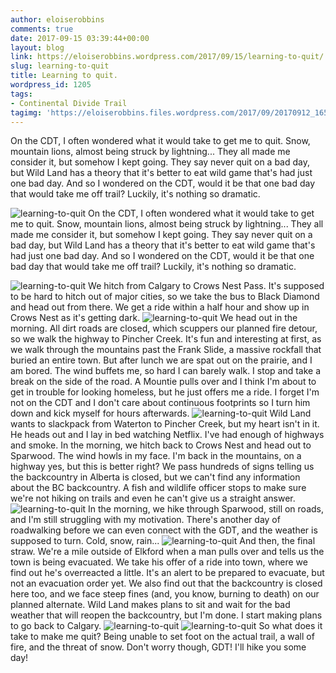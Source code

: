 ```yaml
---
author: eloiserobbins
comments: true
date: 2017-09-15 03:39:44+00:00
layout: blog
link: https://eloiserobbins.wordpress.com/2017/09/15/learning-to-quit/
slug: learning-to-quit
title: Learning to quit.
wordpress_id: 1205
tags:
- Continental Divide Trail
tagimg: 'https://eloiserobbins.files.wordpress.com/2017/09/20170912_1656480.jpg'
---
```


On the CDT, I often wondered what it would take to get me to quit. Snow, mountain lions, almost being struck by lightning... They all made me consider it, but somehow I kept going. They say never quit on a bad day, but Wild Land has a theory that it's better to eat wild game that's had just one bad day. And so I wondered on the CDT, would it be that one bad day that would take me off trail? Luckily, it's nothing so dramatic.


![learning-to-quit](https://eloiserobbins.files.wordpress.com/2017/09/20170912_1656480.jpg)
On the CDT, I often wondered what it would take to get me to quit. Snow, mountain lions, almost being struck by lightning... They all made me consider it, but somehow I kept going. They say never quit on a bad day, but Wild Land has a theory that it's better to eat wild game that's had just one bad day. And so I wondered on the CDT, would it be that one bad day that would take me off trail? Luckily, it's nothing so dramatic.

![learning-to-quit](https://eloiserobbins.files.wordpress.com/2017/09/20170909_091941.jpg)
We hitch from Calgary to Crows Nest Pass. It's supposed to be hard to hitch out of major cities, so we take the bus to Black Diamond and head out from there. We get a ride within a half hour and show up in Crows Nest as it's getting dark.
![learning-to-quit](https://eloiserobbins.files.wordpress.com/2017/09/20170909_0914472.jpg)
We head out in the morning. All dirt roads are closed, which scuppers our planned fire detour, so we walk the highway to Pincher Creek. It's fun and interesting at first, as we walk through the mountains past the Frank Slide, a massive rockfall that buried an entire town. But after lunch we are spat out on the prairie, and I am bored. The wind buffets me, so hard I can barely walk. I stop and take a break on the side of the road. A Mountie pulls over and I think I'm about to get in trouble for looking homeless, but he just offers me a ride. I forget I'm not on the CDT and I don't care about continuous footprints so I turn him down and kick myself for hours afterwards.
![learning-to-quit](https://eloiserobbins.files.wordpress.com/2017/09/20170909_172440.jpg)
Wild Land wants to slackpack from Waterton to Pincher Creek, but my heart isn't in it. He heads out and I lay in bed watching Netflix. I've had enough of highways and smoke. In the morning, we hitch back to Crows Nest and head out to Sparwood. The wind howls in my face. I'm back in the mountains, on a highway yes, but this is better right? We pass hundreds of signs telling us the backcountry in Alberta is closed, but we can't find any information about the BC backcountry. A fish and wildlife officer stops to make sure we're not hiking on trails and even he can't give us a straight answer.
![learning-to-quit](https://eloiserobbins.files.wordpress.com/2017/09/20170911_144633.jpg)
In the morning, we hike through Sparwood, still on roads, and I'm still struggling with my motivation. There's another day of roadwalking before we can even connect with the GDT, and the weather is supposed to turn. Cold, snow, rain... 
![learning-to-quit](https://eloiserobbins.files.wordpress.com/2017/09/20170911_165705.jpg)
And then, the final straw. We're a mile outside of Elkford when a man pulls over and tells us the town is being evacuated. We take his offer of a ride into town, where we find out he's overreacted a little. It's an alert to be prepared to evacuate, but not an evacuation order yet. We also find out that the backcountry is closed here too, and we face steep fines (and, you know, burning to death) on our planned alternate. Wild Land makes plans to sit and wait for the bad weather that will reopen the backcountry, but I'm done. I start making plans to go back to Calgary.
![learning-to-quit](https://eloiserobbins.files.wordpress.com/2017/09/20170911_174116.jpg)
![learning-to-quit](https://eloiserobbins.files.wordpress.com/2017/09/20170911_175521.jpg)
So what does it take to make me quit? Being unable to set foot on the actual trail, a wall of fire, and the threat of snow. Don't worry though, GDT! I'll hike you some day!
